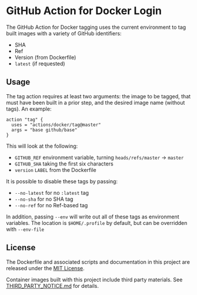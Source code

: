 # GitHub Action for Docker Login

The GitHub Action for Docker tagging uses the current environment to tag built images with a variety of GitHub identifiers:

* SHA
* Ref
* Version (from Dockerfile)
* `latest` (if requested)

## Usage

The tag action requires at least two arguments: the image to be tagged, that must have been built in a prior step, and the desired image name (without tags). An example:

```
action "tag" {
  uses = "actions/docker/tag@master"
  args = "base github/base"
}
```

This will look at the following:

* `GITHUB_REF` environment variable, turning `heads/refs/master` -> `master`
* `GITHUB_SHA` taking the first six characters
* `version` `LABEL` from the Dockerfile

It is possible to disable these tags by passing:

* `--no-latest` for no `:latest` tag
* `--no-sha` for no SHA tag
* `--no-ref` for no Ref-based tag

In addition, passing `--env` will write out all of these tags as environment variables. The location is `$HOME/.profile` by default, but can be overridden with `--env-file`

## License

The Dockerfile and associated scripts and documentation in this project are released under the [MIT License](LICENSE.md).

Container images built with this project include third party materials. See [THIRD_PARTY_NOTICE.md](THIRD_PARTY_NOTICE.md) for details.
